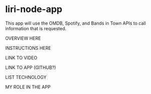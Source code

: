 # liri-node-app

This app will use the OMDB, Spotify, and Bands in Town APIs to call information that is requested.

OVERVIEW HERE

INSTRUCTIONS HERE

LINK TO VIDEO

LINK TO APP (GITHUB?)

LIST TECHNOLOGY

MY ROLE IN THE APP